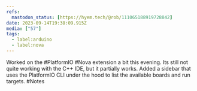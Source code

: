 ```yaml
---
refs:
  mastodon_status: [https://hyem.tech/@rob/111065188919728842]
date: 2023-09-14T19:38:09.915Z
media: ["57"]
tags:
  - label:arduino
  - label:nova
---
```


Worked on the #PlatformIO #Nova extension a bit this evening. Its still not quite working with the C++ IDE, but it partially works. Added a sidebar that uses the PlatformIO CLI under the hood to list the available boards and run targets. #Notes
